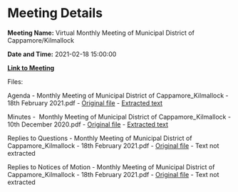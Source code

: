 # Meeting Details

**Meeting Name:** Virtual Monthly Meeting of Municipal District of Cappamore/Kilmallock

**Date and Time:** 2021-02-18 15:00:00

**[Link to Meeting](https://www.limerick.ie/council/whats-on/monthly-meeting-municipal-district-cappamore-kilmallock-67)**

Files: 

Agenda - Monthly Meeting of Municipal District of Cappamore_Kilmallock - 18th February 2021.pdf - [Original file](https://www.limerick.ie/sites/default/files/media/documents/2021-02/1.-agenda-18th-february-md-meeting-final.pdf) - [Extracted text](./Agenda%20-%C2%A0Monthly%20Meeting%20of%20Municipal%20District%20of%20Cappamore_Kilmallock%20-%2018th%20February%202021.md)

Minutes -  Monthly Meeting of Municipal District of Cappamore_Kilmallock - 10th December 2020.pdf - [Original file](https://www.limerick.ie/sites/default/files/media/documents/2021-02/2.-minutes-of-10th-december-md-meeting.pdf) - [Extracted text](./Minutes%20-%C2%A0%C2%A0Monthly%20Meeting%20of%20Municipal%20District%20of%20Cappamore_Kilmallock%20-%2010th%20December%202020.md)

Replies to Questions - Monthly Meeting of Municipal District of Cappamore_Kilmallock - 18th February 2021.pdf - [Original file](https://www.limerick.ie/sites/default/files/media/documents/2021-02/replies-to-questions-cappamore-kilmallock-municipal-district-18.2.21.pdf) - Text not extracted

Replies to Notices of Motion - Monthly Meeting of Municipal District of Cappamore_Kilmallock - 18th February 2021.pdf - [Original file](https://www.limerick.ie/sites/default/files/media/documents/2021-02/replies-to-notices-of-motion-cappamore-kilmallock-municipal-district-18.pdf) - Text not extracted

